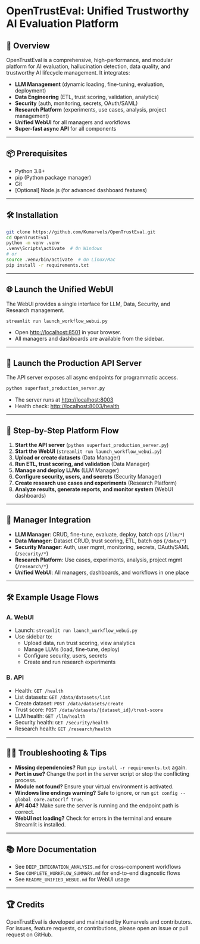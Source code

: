 # OpenTrustEval: Unified Trustworthy AI Evaluation Platform

## 🚀 Overview
OpenTrustEval is a comprehensive, high-performance, and modular platform for AI evaluation, hallucination detection, data quality, and trustworthy AI lifecycle management. It integrates:
- **LLM Management** (dynamic loading, fine-tuning, evaluation, deployment)
- **Data Engineering** (ETL, trust scoring, validation, analytics)
- **Security** (auth, monitoring, secrets, OAuth/SAML)
- **Research Platform** (experiments, use cases, analysis, project management)
- **Unified WebUI** for all managers and workflows
- **Super-fast async API** for all components

---

## 📦 Prerequisites
- Python 3.8+
- pip (Python package manager)
- Git
- [Optional] Node.js (for advanced dashboard features)

---

## 🛠️ Installation
```bash
git clone https://github.com/Kumarvels/OpenTrustEval.git
cd OpenTrustEval
python -m venv .venv
.venv\Scripts\activate  # On Windows
# or
source .venv/bin/activate  # On Linux/Mac
pip install -r requirements.txt
```

---

## 🌐 Launch the Unified WebUI
The WebUI provides a single interface for LLM, Data, Security, and Research management.

```bash
streamlit run launch_workflow_webui.py
```
- Open [http://localhost:8501](http://localhost:8501) in your browser.
- All managers and dashboards are available from the sidebar.

---

## 🚦 Launch the Production API Server
The API server exposes all async endpoints for programmatic access.

```bash
python superfast_production_server.py
```
- The server runs at [http://localhost:8003](http://localhost:8003)
- Health check: [http://localhost:8003/health](http://localhost:8003/health)

---

## 🧭 Step-by-Step Platform Flow
1. **Start the API server** (`python superfast_production_server.py`)
2. **Start the WebUI** (`streamlit run launch_workflow_webui.py`)
3. **Upload or create datasets** (Data Manager)
4. **Run ETL, trust scoring, and validation** (Data Manager)
5. **Manage and deploy LLMs** (LLM Manager)
6. **Configure security, users, and secrets** (Security Manager)
7. **Create research use cases and experiments** (Research Platform)
8. **Analyze results, generate reports, and monitor system** (WebUI dashboards)

---

## 🧩 Manager Integration
- **LLM Manager**: CRUD, fine-tune, evaluate, deploy, batch ops (`/llm/*`)
- **Data Manager**: Dataset CRUD, trust scoring, ETL, batch ops (`/data/*`)
- **Security Manager**: Auth, user mgmt, monitoring, secrets, OAuth/SAML (`/security/*`)
- **Research Platform**: Use cases, experiments, analysis, project mgmt (`/research/*`)
- **Unified WebUI**: All managers, dashboards, and workflows in one place

---

## 🛠️ Example Usage Flows
### **A. WebUI**
- Launch: `streamlit run launch_workflow_webui.py`
- Use sidebar to:
  - Upload data, run trust scoring, view analytics
  - Manage LLMs (load, fine-tune, deploy)
  - Configure security, users, secrets
  - Create and run research experiments

### **B. API**
- Health: `GET /health`
- List datasets: `GET /data/datasets/list`
- Create dataset: `POST /data/datasets/create`
- Trust score: `POST /data/datasets/{dataset_id}/trust-score`
- LLM health: `GET /llm/health`
- Security health: `GET /security/health`
- Research health: `GET /research/health`

---

## 🧑‍💻 Troubleshooting & Tips
- **Missing dependencies?** Run `pip install -r requirements.txt` again.
- **Port in use?** Change the port in the server script or stop the conflicting process.
- **Module not found?** Ensure your virtual environment is activated.
- **Windows line endings warning?** Safe to ignore, or run `git config --global core.autocrlf true`.
- **API 404?** Make sure the server is running and the endpoint path is correct.
- **WebUI not loading?** Check for errors in the terminal and ensure Streamlit is installed.

---

## 📚 More Documentation
- See `DEEP_INTEGRATION_ANALYSIS.md` for cross-component workflows
- See `COMPLETE_WORKFLOW_SUMMARY.md` for end-to-end diagnostic flows
- See `README_UNIFIED_WEBUI.md` for WebUI usage

---

## 🏆 Credits
OpenTrustEval is developed and maintained by Kumarvels and contributors. For issues, feature requests, or contributions, please open an issue or pull request on GitHub.
